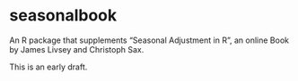 
<!-- README.md is generated from README.Rmd. Please edit that file -->

# seasonalbook

<!-- badges: start -->
<!-- badges: end -->

An R package that supplements “Seasonal Adjustment in R”, an online Book
by James Livsey and Christoph Sax.

This is an early draft.
